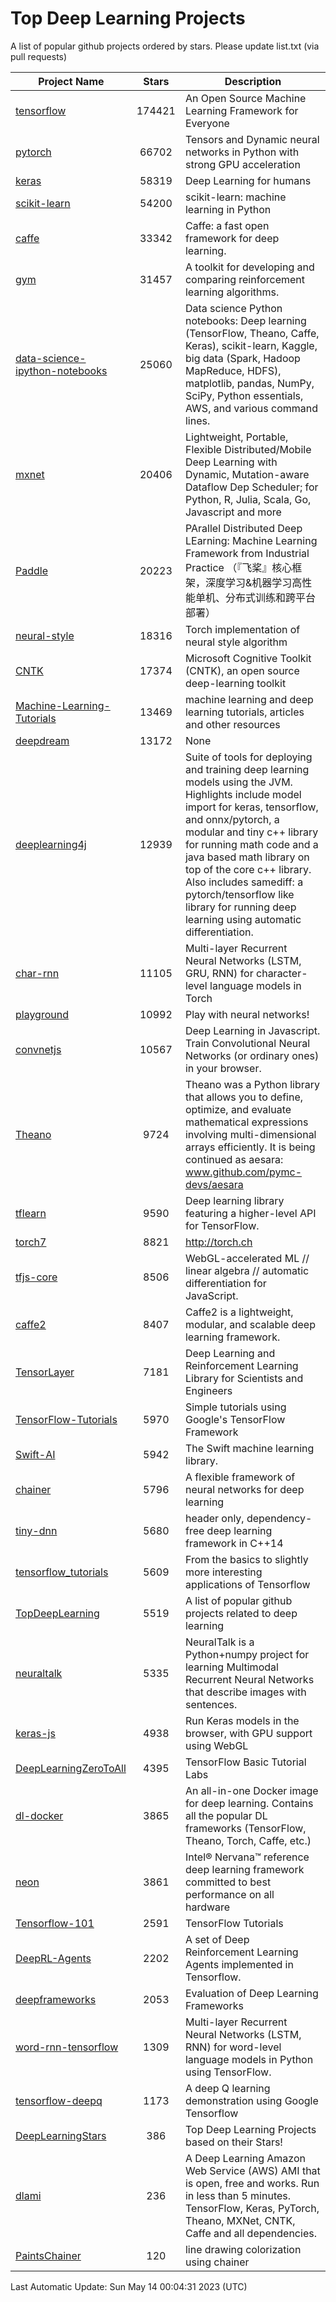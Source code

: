 # Top Deep Learning Projects
A list of popular github projects ordered by stars.
Please update list.txt (via pull requests)

|Project Name| Stars | Description |
| ---------- |:-----:| ----------- |
| [tensorflow](https://github.com/tensorflow/tensorflow) | 174421 | An Open Source Machine Learning Framework for Everyone |
| [pytorch](https://github.com/pytorch/pytorch) | 66702 | Tensors and Dynamic neural networks in Python with strong GPU acceleration |
| [keras](https://github.com/keras-team/keras) | 58319 | Deep Learning for humans |
| [scikit-learn](https://github.com/scikit-learn/scikit-learn) | 54200 | scikit-learn: machine learning in Python |
| [caffe](https://github.com/BVLC/caffe) | 33342 | Caffe: a fast open framework for deep learning. |
| [gym](https://github.com/openai/gym) | 31457 | A toolkit for developing and comparing reinforcement learning algorithms. |
| [data-science-ipython-notebooks](https://github.com/donnemartin/data-science-ipython-notebooks) | 25060 | Data science Python notebooks: Deep learning (TensorFlow, Theano, Caffe, Keras), scikit-learn, Kaggle, big data (Spark, Hadoop MapReduce, HDFS), matplotlib, pandas, NumPy, SciPy, Python essentials, AWS, and various command lines. |
| [mxnet](https://github.com/apache/mxnet) | 20406 | Lightweight, Portable, Flexible Distributed/Mobile Deep Learning with Dynamic, Mutation-aware Dataflow Dep Scheduler; for Python, R, Julia, Scala, Go, Javascript and more |
| [Paddle](https://github.com/PaddlePaddle/Paddle) | 20223 | PArallel Distributed Deep LEarning: Machine Learning Framework from Industrial Practice （『飞桨』核心框架，深度学习&机器学习高性能单机、分布式训练和跨平台部署） |
| [neural-style](https://github.com/jcjohnson/neural-style) | 18316 | Torch implementation of neural style algorithm |
| [CNTK](https://github.com/microsoft/CNTK) | 17374 | Microsoft Cognitive Toolkit (CNTK), an open source deep-learning toolkit |
| [Machine-Learning-Tutorials](https://github.com/ujjwalkarn/Machine-Learning-Tutorials) | 13469 | machine learning and deep learning tutorials, articles and other resources  |
| [deepdream](https://github.com/google/deepdream) | 13172 | None |
| [deeplearning4j](https://github.com/deeplearning4j/deeplearning4j) | 12939 | Suite of tools for deploying and training deep learning models using the JVM. Highlights include model import for keras, tensorflow, and onnx/pytorch, a modular and tiny c++ library for running math code and a java based math library on top of the core c++ library. Also includes samediff: a pytorch/tensorflow like library for running deep learning using automatic differentiation. |
| [char-rnn](https://github.com/karpathy/char-rnn) | 11105 | Multi-layer Recurrent Neural Networks (LSTM, GRU, RNN) for character-level language models in Torch |
| [playground](https://github.com/tensorflow/playground) | 10992 | Play with neural networks! |
| [convnetjs](https://github.com/karpathy/convnetjs) | 10567 | Deep Learning in Javascript. Train Convolutional Neural Networks (or ordinary ones) in your browser. |
| [Theano](https://github.com/Theano/Theano) | 9724 | Theano was a Python library that allows you to define, optimize, and evaluate mathematical expressions involving multi-dimensional arrays efficiently. It is being continued as aesara: www.github.com/pymc-devs/aesara |
| [tflearn](https://github.com/tflearn/tflearn) | 9590 | Deep learning library featuring a higher-level API for TensorFlow. |
| [torch7](https://github.com/torch/torch7) | 8821 | http://torch.ch |
| [tfjs-core](https://github.com/tensorflow/tfjs-core) | 8506 | WebGL-accelerated ML // linear algebra // automatic differentiation for JavaScript. |
| [caffe2](https://github.com/facebookarchive/caffe2) | 8407 | Caffe2 is a lightweight, modular, and scalable deep learning framework. |
| [TensorLayer](https://github.com/tensorlayer/TensorLayer) | 7181 | Deep Learning and Reinforcement Learning Library for Scientists and Engineers  |
| [TensorFlow-Tutorials](https://github.com/nlintz/TensorFlow-Tutorials) | 5970 | Simple tutorials using Google's TensorFlow Framework |
| [Swift-AI](https://github.com/Swift-AI/Swift-AI) | 5942 | The Swift machine learning library. |
| [chainer](https://github.com/chainer/chainer) | 5796 | A flexible framework of neural networks for deep learning |
| [tiny-dnn](https://github.com/tiny-dnn/tiny-dnn) | 5680 | header only, dependency-free deep learning framework in C++14 |
| [tensorflow_tutorials](https://github.com/pkmital/tensorflow_tutorials) | 5609 | From the basics to slightly more interesting applications of Tensorflow |
| [TopDeepLearning](https://github.com/aymericdamien/TopDeepLearning) | 5519 | A list of popular github projects related to deep learning |
| [neuraltalk](https://github.com/karpathy/neuraltalk) | 5335 | NeuralTalk is a Python+numpy project for learning Multimodal Recurrent Neural Networks that describe images with sentences. |
| [keras-js](https://github.com/transcranial/keras-js) | 4938 | Run Keras models in the browser, with GPU support using WebGL |
| [DeepLearningZeroToAll](https://github.com/hunkim/DeepLearningZeroToAll) | 4395 | TensorFlow Basic Tutorial Labs |
| [dl-docker](https://github.com/floydhub/dl-docker) | 3865 | An all-in-one Docker image for deep learning. Contains all the popular DL frameworks (TensorFlow, Theano, Torch, Caffe, etc.) |
| [neon](https://github.com/NervanaSystems/neon) | 3861 | Intel® Nervana™ reference deep learning framework committed to best performance on all hardware |
| [Tensorflow-101](https://github.com/sjchoi86/Tensorflow-101) | 2591 | TensorFlow Tutorials |
| [DeepRL-Agents](https://github.com/awjuliani/DeepRL-Agents) | 2202 | A set of Deep Reinforcement Learning Agents implemented in Tensorflow. |
| [deepframeworks](https://github.com/zer0n/deepframeworks) | 2053 | Evaluation of Deep Learning Frameworks |
| [word-rnn-tensorflow](https://github.com/hunkim/word-rnn-tensorflow) | 1309 | Multi-layer Recurrent Neural Networks (LSTM, RNN) for word-level language models in Python using TensorFlow. |
| [tensorflow-deepq](https://github.com/siemanko/tensorflow-deepq) | 1173 | A deep Q learning demonstration using Google Tensorflow |
| [DeepLearningStars](https://github.com/hunkim/DeepLearningStars) | 386 | Top Deep Learning Projects based on their Stars! |
| [dlami](https://github.com/ritchieng/dlami) | 236 | A Deep Learning Amazon Web Service (AWS) AMI that is open, free and works. Run in less than 5 minutes. TensorFlow, Keras, PyTorch, Theano, MXNet, CNTK, Caffe and all dependencies. |
| [PaintsChainer](https://github.com/taizan/PaintsChainer) | 120 | line drawing colorization using chainer |

Last Automatic Update: Sun May 14 00:04:31 2023 (UTC)
